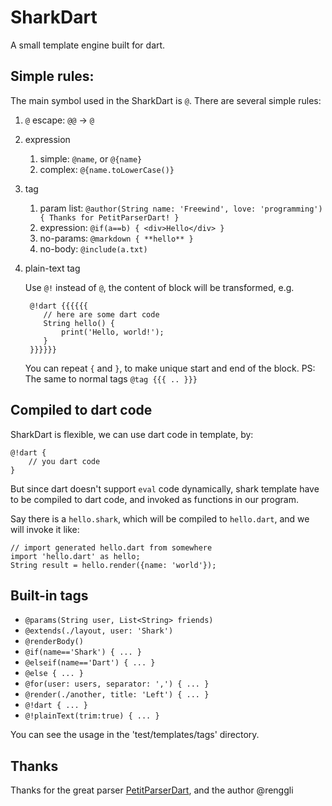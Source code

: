 SharkDart
=========

A small template engine built for dart.

Simple rules:
------------

The main symbol used in the SharkDart is `@`. There are several simple rules:

1. `@` escape: `@@` -> `@`
2. expression
    1. simple: `@name`, or `@{name}`
    2. complex: `@{name.toLowerCase()}`
3. tag
    1. param list: `@author(String name: 'Freewind', love: 'programming') { Thanks for PetitParserDart! }`
    2. expression: `@if(a==b) { <div>Hello</div> }`
    3. no-params: `@markdown { **hello** }`
    4. no-body: `@include(a.txt)`
4. plain-text tag

   Use `@!` instead of `@`, the content of block will be transformed, e.g.

        @!dart {{{{{{
           // here are some dart code
           String hello() {
               print('Hello, world!');
           }
        }}}}}}

   You can repeat `{` and `}`, to make unique start and end of the block.
   PS: The same to normal tags `@tag {{{ .. }}}`

Compiled to dart code
---------------------

SharkDart is flexible, we can use dart code in template, by:

    @!dart {
        // you dart code
    }

But since dart doesn't support `eval` code dynamically,
shark template have to be compiled to dart code,
and invoked as functions in our program.

Say there is a `hello.shark`, which will be compiled to `hello.dart`,
and we will invoke it like:

    // import generated hello.dart from somewhere
    import 'hello.dart' as hello;
    String result = hello.render({name: 'world'});

Built-in tags
-------------

- `@params(String user, List<String> friends)`
- `@extends(./layout, user: 'Shark')`
- `@renderBody()`
- `@if(name=='Shark') { ... }`
- `@elseif(name=='Dart') { ... }`
- `@else { ... }`
- `@for(user: users, separator: ',') { ... }`
- `@render(./another, title: 'Left') { ... }`
- `@!dart { ... }`
- `@!plainText(trim:true) { ... }`

You can see the usage in the 'test/templates/tags' directory.

Thanks
------

Thanks for the great parser [PetitParserDart](https://github.com/renggli/PetitParserDart),
and the author @renggli

